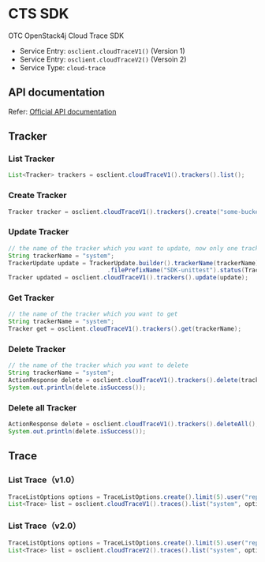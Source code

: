 # CTS SDK

OTC OpenStack4j Cloud Trace SDK
- Service Entry: `osclient.cloudTraceV1()` (Version 1)
- Service Entry: `osclient.cloudTraceV2()` (Versoin 2)
- Service Type: `cloud-trace` 


## API documentation

Refer: [Official API documentation](https://docs.otc.t-systems.com/en-us/api/cts/en-us_topic_0044332888.html)

    
## Tracker

### List Tracker
```java
List<Tracker> trackers = osclient.cloudTraceV1().trackers().list();
```

### Create Tracker
```java
Tracker tracker = osclient.cloudTraceV1().trackers().create("some-bucket-name", "file-prefix")
```

### Update Tracker
```java
// the name of the tracker which you want to update, now only one tracker named system exists
String trackerName = "system";
TrackerUpdate update = TrackerUpdate.builder().trackerName(trackerName).bucketName("another-bucket-name")
							.filePrefixName("SDK-unittest").status(TrackerStatus.Enabled).build();
Tracker updated = osclient.cloudTraceV1().trackers().update(update);
```

### Get Tracker
```java
// the name of the tracker which you want to get 
String trackerName = "system";
Tracker get = osclient.cloudTraceV1().trackers().get(trackerName);
```

### Delete Tracker
```java
// the name of the tracker which you want to delete 
String trackerName = "system";
ActionResponse delete = osclient.cloudTraceV1().trackers().delete(trackerName);
System.out.println(delete.isSuccess());
```

### Delete all Tracker
```java
ActionResponse delete = osclient.cloudTraceV1().trackers().deleteAll();
System.out.println(delete.isSuccess());
```

## Trace
### List Trace（v1.0）
```java
TraceListOptions options = TraceListOptions.create().limit(5).user("replace-with-your-username").serviceType("CTS");
List<Trace> list = osclient.cloudTraceV1().traces().list("system", options);
```

### List Trace（v2.0）
```java
TraceListOptions options = TraceListOptions.create().limit(5).user("replace-with-your-username").serviceType("CTS");
List<Trace> list = osclient.cloudTraceV2().traces().list("system", options);
```
    